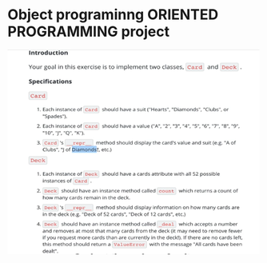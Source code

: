 # Object programinng ORIENTED PROGRAMMING project

![Deck of card by samuel](/image/deck%20of%20card.png)
